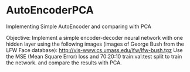 # AutoEncoderPCA
Implementing Simple AutoEncoder and comparing with PCA

Objective: Implement a simple encoder-decoder neural network with one hidden layer using the following images (images of George Bush from the LFW Face database): http://vis-www.cs.umass.edu/lfw/lfw-bush.tgz 
Use the MSE (Mean Square Error) loss and 70:20:10 train:val:test split to train the network.
 and compare the results with PCA.
